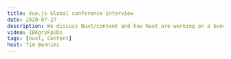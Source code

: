 ```yaml
---
title: Vue.js Global conference interview
date: 2020-07-27
description: We discuss Nuxt/content and how Nuxt are working on a bunch of new features to make Nuxt even more flexible. After that we discuss how I experienced landing the job and how I learnt a lot from previous job hunting.
video: IBKgryFpUDs
tags: [nuxt, Content]
host: Tim Benniks
---
```

